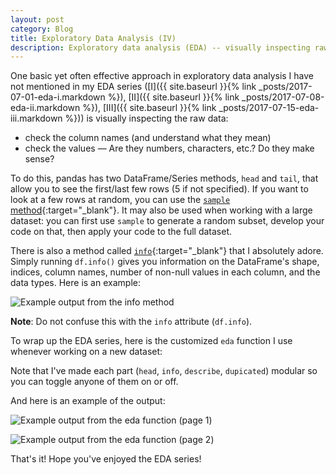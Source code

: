 ```yaml
---
layout: post
category: Blog
title: Exploratory Data Analysis (IV)
description: Exploratory data analysis (EDA) -- visually inspecting raw data
---
```

One basic yet often effective approach in exploratory data analysis I have not mentioned in my EDA series ([I]({{ site.baseurl }}{% link _posts/2017-07-01-eda-i.markdown %}), [II]({{ site.baseurl }}{% link _posts/2017-07-08-eda-ii.markdown %}), [III]({{ site.baseurl }}{% link _posts/2017-07-15-eda-iii.markdown %})) is visually inspecting the raw data:
- check the column names (and understand what they mean)
- check the values &mdash; Are they numbers, characters, etc.? Do they make sense?

To do this, pandas has two DataFrame/Series methods, `head` and `tail`, that allow you to see the first/last few rows (5 if not specified).
If you want to look at a few rows at random, you can use the [`sample` method](http://pandas.pydata.org/pandas-docs/stable/generated/pandas.DataFrame.sample.html#pandas-dataframe-sample){:target="_blank"}.
It may also be used when working with a large dataset: you can first use `sample` to generate a random subset, develop your code on that, then apply your code to the full dataset.

There is also a method called [`info`](http://pandas.pydata.org/pandas-docs/stable/generated/pandas.DataFrame.info.html#pandas-dataframe-info){:target="_blank"} that I absolutely adore.
Simply running `df.info()` gives you information on the DataFrame's shape, indices, column names, number of non-null values in each column, and the data types.
Here is an example:

![Example output from the info method](info_output.png)

__Note__: Do not confuse this with the `info` attribute (`df.info`).

To wrap up the EDA series, here is the customized `eda` function I use whenever working on a new dataset:

<script src="https://gist.github.com/Ailuropoda1864/5a067b50406534eb25ff268d4232efc8.js"></script>

Note that I've made each part (`head`, `info`, `describe`, `dupicated`) modular so you can toggle anyone of them on or off.

And here is an example of the output:

![Example output from the eda function (page 1)](eda_output_1.png)

![Example output from the eda function (page 2)](eda_output_2.png)

That's it! Hope you've enjoyed the EDA series!
